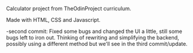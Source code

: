Calculator project from TheOdinProject curriculum. 

Made with HTML, CSS and Javascript. 

-second commit: 
Fixed some bugs and changed the UI a little, still some bugs left to iron out. 
Thinking of rewriting and simplifying the backend, possibly using a different method but we'll see in the third commit/update. 
